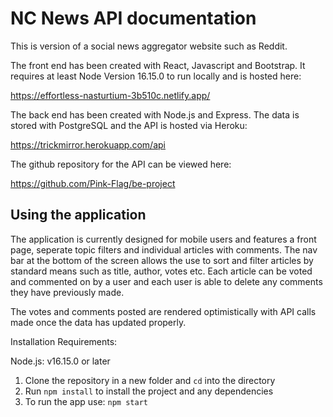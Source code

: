 # NC News API documentation

This is version of a social news aggregator website such as Reddit.

The front end has been created with React, Javascript and Bootstrap. It requires at least Node Version 16.15.0 to run locally and is hosted here:

https://effortless-nasturtium-3b510c.netlify.app/

The back end has been created with Node.js and Express. The data is stored with PostgreSQL and the API is hosted via Heroku:

https://trickmirror.herokuapp.com/api

The github repository for the API can be viewed here:

https://github.com/Pink-Flag/be-project

## Using the application

The application is currently designed for mobile users and features a front page, seperate topic filters and individual articles with comments. The nav bar at the bottom of the screen allows the use to sort and filter articles by standard means such as title, author, votes etc. Each article can be voted and commented on by a user and each user is able to delete any comments they have previously made.

The votes and comments posted are rendered optimistically with API calls made once the data has updated properly.

Installation Requirements:

Node.js: v16.15.0 or later

1. Clone the repository in a new folder and `cd` into the directory
2. Run `npm install` to install the project and any dependencies
3. To run the app use: `npm start`
